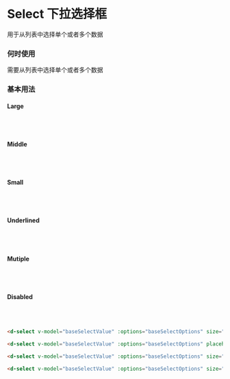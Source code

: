 # Select 下拉选择框

用于从列表中选择单个或者多个数据

### 何时使用

需要从列表中选择单个或者多个数据

### 基本用法

#### Large

<br/>
<d-select v-model="selectValue1" :options="selectOptions1" size="lg"></d-select>
<br/>

#### Middle

<br/>
<d-select v-model="selectValue2" :options="selectOptions2" placeholder="这是默认选择框"></d-select>
<br/>

#### Small

<br/>
<d-select v-model="selectValue3" :options="selectOptions3" size="sm"></d-select>
<br/>

#### Underlined

<br/>
<d-select v-model="selectValue4" :options="selectOptions4" size="lg" overview="underlined"></d-select>
<br/>

#### Mutiple

<br/>
<MutipleSelectDemo/>
<br/>

#### Disabled

<br/>
<DisabledSelectDemo/>
<br/>

```html
<d-select v-model="baseSelectValue" :options="baseSelectOptions" size="lg"></d-select>

<d-select v-model="baseSelectValue" :options="baseSelectOptions" placeholder="这是默认选择框"></d-select>

<d-select v-model="baseSelectValue" :options="baseSelectOptions" size="sm"></d-select>

<d-select v-model="baseSelectValue" :options="baseSelectOptions" size="lg" overview="underlined"></d-select>
```

<script lang="ts">
import { defineComponent, ref, reactive } from 'vue'
import MutipleSelectDemo from './mutiple-select-demo.vue'
import DisabledSelectDemo from './disabled-select-demo.vue'

export default defineComponent({
  components: {
    MutipleSelectDemo,
    DisabledSelectDemo
  },
  setup() {
    const selectValue1 = ref('')
    const selectValue2 = ref('')
    const selectValue3 = ref('')
    const selectValue4 = ref(0)
    const selectOptions1 = reactive([
      1,2,3
    ])
    const selectOptions2 = reactive([
      'test','string','text'
    ])
    const selectOptions3 = reactive([
      1,2,3,'test',4,5,6,'string','text'
    ])
    const selectOptions4 = reactive([
      {
        name: '我',
        value: 0
      }, {
        name: '看看',
        value: 1
      }, {
        name: '什么情况',
        value: 2
      }
    ])
    
    return {
      selectValue1,
      selectValue2,
      selectValue3,
      selectValue4,
      selectOptions1,
      selectOptions2,
      selectOptions3,
      selectOptions4,
    }
  }
})
</script>
